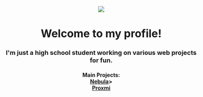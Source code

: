 <p align="center"><img src="https://github.com/nurology1/profile-readme/blob/main/profile256.png"></p>

<div align="center">
  <h1>Welcome to my profile!</h1>
  <h3>I'm just a high school student working on various web projects for fun.</h3>

  <h4>Main Projects: <br> <a href="https://github.com/nurology1/Nebula">Nebula</a>> <br> <a href="https://github.com/nurology1/Proxmi">Proxmi</a></h4>
</div>
